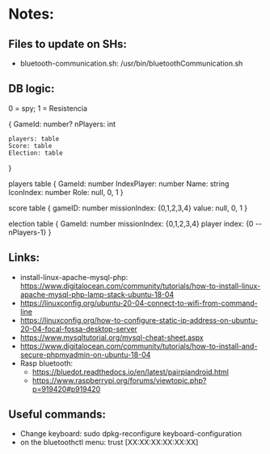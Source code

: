 # Notes:

## Files to update on SHs:
- bluetooth-communication.sh:
    /usr/bin/bluetoothCommunication.sh



## DB logic:
0 = spy; 1 = Resistencia 


{
    GameId: number?
    nPlayers: int
    
    players: table
    Score: table
    Election: table
}

players table
{
    GameId: number
    IndexPlayer: number
    Name: string
    IconIndex: number
    Role: null, 0, 1
}

score table
{
    gameID: number
    missionIndex: {0,1,2,3,4}
    value: null, 0, 1
}

election table
{
    GameId: number
    missionIndex: {0,1,2,3,4}
    player index: {0 -- nPlayers-1}
}





## Links:
- install-linux-apache-mysql-php: https://www.digitalocean.com/community/tutorials/how-to-install-linux-apache-mysql-php-lamp-stack-ubuntu-18-04
- https://linuxconfig.org/ubuntu-20-04-connect-to-wifi-from-command-line
- https://linuxconfig.org/how-to-configure-static-ip-address-on-ubuntu-20-04-focal-fossa-desktop-server
- https://www.mysqltutorial.org/mysql-cheat-sheet.aspx
- https://www.digitalocean.com/community/tutorials/how-to-install-and-secure-phpmyadmin-on-ubuntu-18-04
- Rasp bluetooth:
    - https://bluedot.readthedocs.io/en/latest/pairpiandroid.html
    - https://www.raspberrypi.org/forums/viewtopic.php?p=919420#p919420



## Useful commands:

- Change keyboard: sudo dpkg-reconfigure keyboard-configuration
- on the bluetoothctl menu: trust [XX:XX:XX:XX:XX:XX]